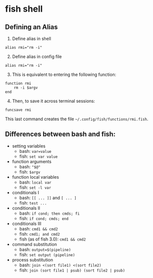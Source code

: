 # fish shell

## Defining an Alias

1. Define alias in shell
```fish
alias rmi="rm -i"
```

2. Define alias in config file
```fish
alias rmi="rm -i"
```

3. This is equivalent to entering the following function:
```fish
function rmi
    rm -i $argv
end
```

4. Then, to save it across terminal sessions:
```fish
funcsave rmi
```

This last command creates the file `~/.config/fish/functions/rmi.fish`.

## Differences between bash and fish:

*   setting variables
    *   bash: `var=value`
    *   fish: `set var value`
*   function arguments
    *   bash: `"$@"`
    *   fish: `$argv`
*   function local variables
    *   bash: `local var`
    *   fish: `set -l var`
*   conditionals I
    *   bash: `[[ ... ]]` and `[ ... ]`
    *   fish: `test ...`
*   conditionals II
    *   bash: `if cond; then cmds; fi`
    *   fish: `if cond; cmds; end`
*   conditionals III
    *   bash: `cmd1 && cmd2`
    *   fish: `cmd1; and cmd2`
    *   fish (as of fish 3.0): `cmd1 && cmd2`
*   command substitution
    *   bash: `output=$(pipeline)`
    *   fish: `set output (pipeline)`
*   process substitution
    *   bash: `join <(sort file1) <(sort file2)`
    *   fish: `join (sort file1 | psub) (sort file2 | psub)`
